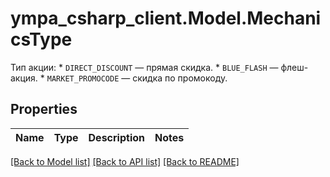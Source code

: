 # ympa_csharp_client.Model.MechanicsType
Тип акции:  * `DIRECT_DISCOUNT` — прямая скидка.  * `BLUE_FLASH` — флеш-акция.  * `MARKET_PROMOCODE` — скидка по промокоду. 

## Properties

Name | Type | Description | Notes
------------ | ------------- | ------------- | -------------

[[Back to Model list]](../README.md#documentation-for-models) [[Back to API list]](../README.md#documentation-for-api-endpoints) [[Back to README]](../README.md)


